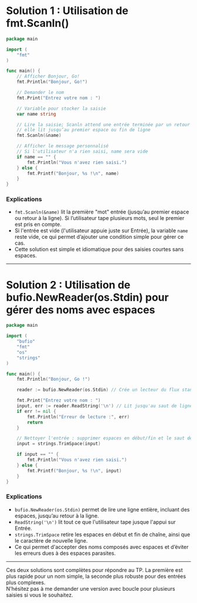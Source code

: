 # Solution 1 : Utilisation de fmt.Scanln()

```go
package main

import (
    "fmt"
)

func main() {
    // Afficher Bonjour, Go!
    fmt.Println("Bonjour, Go!")

    // Demander le nom
    fmt.Print("Entrez votre nom : ")

    // Variable pour stocker la saisie
    var name string

    // Lire la saisie; Scanln attend une entrée terminée par un retour à la ligne,
    // elle lit jusqu’au premier espace ou fin de ligne
    fmt.Scanln(&name)

    // Afficher le message personnalisé
    // Si l'utilisateur n'a rien saisi, name sera vide
    if name == "" {
        fmt.Println("Vous n'avez rien saisi.")
    } else {
        fmt.Printf("Bonjour, %s !\n", name)
    }
}
```

### Explications

- `fmt.Scanln(&name)` lit la première "mot" entrée (jusqu’au premier espace ou retour à la ligne). Si l’utilisateur tape plusieurs mots, seul le premier est pris en compte.
- Si l'entrée est vide (l'utilisateur appuie juste sur Entrée), la variable `name` reste vide, ce qui permet d’ajouter une condition simple pour gérer ce cas.
- Cette solution est simple et idiomatique pour des saisies courtes sans espaces.

---

# Solution 2 : Utilisation de bufio.NewReader(os.Stdin) pour gérer des noms avec espaces

```go
package main

import (
    "bufio"
    "fmt"
    "os"
    "strings"
)

func main() {
    fmt.Println("Bonjour, Go !")

    reader := bufio.NewReader(os.Stdin) // Crée un lecteur du flux standard

    fmt.Print("Entrez votre nom : ")
    input, err := reader.ReadString('\n') // Lit jusqu'au saut de ligne
    if err != nil {
        fmt.Println("Erreur de lecture :", err)
        return
    }

    // Nettoyer l'entrée : supprimer espaces en début/fin et le saut de ligne '\n'
    input = strings.TrimSpace(input)

    if input == "" {
        fmt.Println("Vous n'avez rien saisi.")
    } else {
        fmt.Printf("Bonjour, %s !\n", input)
    }
}
```

### Explications

- `bufio.NewReader(os.Stdin)` permet de lire une ligne entière, incluant des espaces, jusqu’au retour à la ligne.
- `ReadString('\n')` lit tout ce que l'utilisateur tape jusque l'appui sur Entrée.
- `strings.TrimSpace` retire les espaces en début et fin de chaîne, ainsi que le caractère de nouvelle ligne.
- Ce qui permet d'accepter des noms composés avec espaces et d’éviter les erreurs dues à des espaces parasites.

---

Ces deux solutions sont complètes pour répondre au TP. La première est plus rapide pour un nom simple, la seconde plus robuste pour des entrées plus complexes.  
N'hésitez pas à me demander une version avec boucle pour plusieurs saisies si vous le souhaitez.
